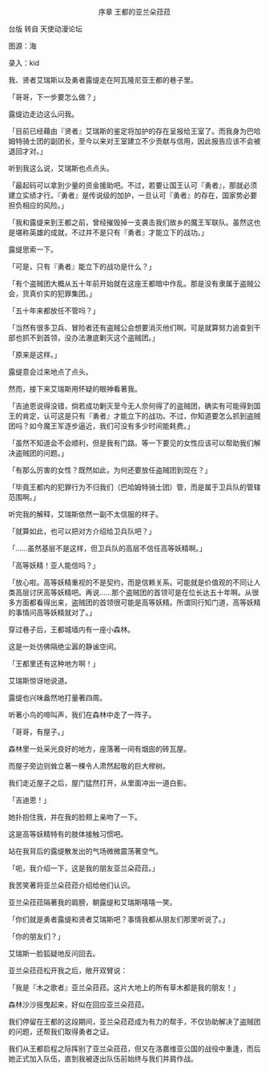 <p align="center">序章 王都的亚兰朵菈菈</p>

台版 转自 天使动漫论坛

图源：海

录入：kid

我、贤者艾瑞斯以及勇者露缇走在阿瓦隆尼亚王都的巷子里。

「哥哥，下一步要怎么做？」

露缇边走边这么问我。

「目前已经藉由『贤者』艾瑞斯的鉴定将加护的存在呈报给王室了。而我身为巴哈姆特骑士团的副团长，至今以来对王室建立不少贡献与信用，因此报告应该不会被退回才对。」

听到我这么说，艾瑞斯也点点头。

「最起码可以拿到少量的资金援助吧。不过，若要让国王认可『勇者』，那就必须建立实绩才行。『勇者』是传说级的加护，一旦认可『勇者』的存在，国家势必要担负相应的风险。」

「我和露缇来到王都之前，曾经摧毁掉一支袭击我们故乡的魔王军联队。虽然这也是堪称英雄的成就，不过并不是只有『勇者』才能立下的战功。」

露缇思索一下。

「可是，只有『勇者』能立下的战功是什么？」

「有个盗贼团大概从五十年前开始就在这座王都暗中作乱。那是没有隶属于盗贼公会，货真价实的犯罪集团。」

「五十年来都放任不管吗？」

「当然有很多卫兵、冒险者还有盗贼公会想要消灭他们啊。可是就算努力追查到干部也抓不到首领，没办法澈底剿灭这个盗贼团。」

「原来是这样。」

露缇意会过来地点了点头。

然而，接下来艾瑞斯用怀疑的眼神看著我。

「吉迪恩说得没错，倘若成功剿灭至今无人奈何得了的盗贼团，确实有可能得到国王的肯定，认可这是只有『勇者』才能立下的战功。不过，你知道要怎么抓到盗贼团吗？如今魔王军逐步逼近，我们可没有多少时间能耗费。」

「虽然不知道会不会顺利，但是我有门路。等一下要见的女性应该可以帮助我们解决盗贼团的问题。」

「有那么厉害的女性？既然如此，为何还要放任盗贼团到现在？」

「毕竟王都内的犯罪行为不归我们（巴哈姆特骑士团）管，而是属于卫兵队的管辖范围啊。」

听完我的解释，艾瑞斯依然一副不太信服的样子。

「就算如此，也可以把对方介绍给卫兵队吧？」

「……虽然基层不是这样，但卫兵队的高层不信任高等妖精啊。」

「高等妖精！亚人能信吗？」

「放心啦。高等妖精重视的不是契约，而是信赖关系。可能就是价值观的不同让人类高层讨厌高等妖精吧。再说……那个盗贼团的首领可是在位长达五十年啊。从很多方面都看得出来，盗贼团的首领很可能是高等妖精。所谓同行知门道，高等妖精的事情问高等妖精就对了。」

穿过巷子后，王都城墙内有一座小森林。

这是一处彷佛隔绝尘嚣的静谧空间。

「王都里还有这种地方啊！」

艾瑞斯惊讶地说道。

露缇也兴味盎然地打量著四周。

听著小鸟的啼叫声，我们在森林中走了一阵子。

「哥哥，有屋子。」

森林里一处采光良好的地方，座落著一间有烟囱的砖瓦屋。

而屋子旁边则耸立著一棵令人肃然起敬的巨大榉树。

我们走近屋子之后，屋门猛然打开，从里面冲出一道白影。

「吉迪恩！」

她扑抱住我，并在我的脸颊上亲吻了一下。

这是高等妖精特有的肢体接触习惯吧。

站在我背后的露缇散发出的气场微微震荡著空气。

「呃，我介绍一下，这是我的朋友亚兰朵菈菈。」

我苦笑著将亚兰朵菈菈介绍给他们认识。

亚兰朵菈菈隔著我的肩膀，朝露缇和艾瑞斯嘻嘻一笑。

「你们就是勇者露缇和贤者艾瑞斯吧？事情我都从朋友们那里听说了。」

「你的朋友们？」

艾瑞斯一脸狐疑地反问回去。

亚兰朵菈菈松开我之后，敞开双臂说：

「我是『木之歌者』亚兰朵菈菈。这片大地上的所有草木都是我的朋友！」

森林沙沙摇曳起来，好似在回应亚兰朵菈菈。

我们停留在王都的这段期间，亚兰朵菈菈成为有力的帮手，不仅协助解决了盗贼团的问题，还帮我们取得勇者之证。

我们从王都启程之际挥别了亚兰朵菈菈，但又在洛嘉维亚公国的战役中重逢，而后她正式加入队伍，直到我被逐出队伍前始终与我们并肩作战。

